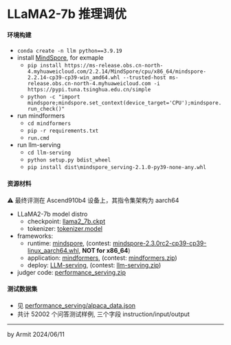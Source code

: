 # LLaMA2-7b 推理调优


#### 环境构建

- `conda create -n llm python==3.9.19`
- install [MindSpore](https://www.mindspore.cn/install), for exmaple
  - `pip install https://ms-release.obs.cn-north-4.myhuaweicloud.com/2.2.14/MindSpore/cpu/x86_64/mindspore-2.2.14-cp39-cp39-win_amd64.whl --trusted-host ms-release.obs.cn-north-4.myhuaweicloud.com -i https://pypi.tuna.tsinghua.edu.cn/simple`
  - `python -c "import mindspore;mindspore.set_context(device_target='CPU');mindspore.run_check()"`
- run mindformers
  - `cd mindformers`
  - `pip -r requirements.txt`
  - `run.cmd`
- run llm-serving
  - `cd llm-serving`
  - `python setup.py bdist_wheel`
  - `pip install dist\mindspore_serving-2.1.0-py39-none-any.whl`


#### 资源材料

⚠ 最终评测在 Ascend910b4 设备上，其指令集架构为 aarch64

- LLaMA2-7b model distro
  - checkpoint: [llama2_7b.ckpt](https://2024-ascend-innovation-contest-mindspore.obs.cn-southwest-2.myhuaweicloud.com/topic3-infer/llama2_7b.ckpt)
  - tokenizer: [tokenizer.model](https://2024-ascend-innovation-contest-mindspore.obs.cn-southwest-2.myhuaweicloud.com/topic3-infer/tokenizer.model)
- frameworks:
  - runtime: [mindspore](https://gitee.com/mindspore/mindspore), (contest: [mindspore-2.3.0rc2-cp39-cp39-linux_aarch64.whl](https://2024-ascend-innovation-contest-mindspore.obs.cn-southwest-2.myhuaweicloud.com/topic2-finetune/mindspore-2.3.0rc2-cp39-cp39-linux_aarch64.whl), **NOT for x86_64**)
  - application: [mindformers](https://gitee.com/mindspore/mindformers), (contest: [mindformers.zip](https://2024-ascend-innovation-contest-mindspore.obs.cn-southwest-2.myhuaweicloud.com/topic3-infer/mindformers.zip))
  - deploy: [LLM-serving](https://gitee.com/mindspore/llm-serving), (contest: [llm-serving.zip](https://2024-ascend-innovation-contest-mindspore.obs.cn-southwest-2.myhuaweicloud.com/topic3-infer/llm-serving.zip))
- judger code: [performance_serving.zip](https://2024-ascend-innovation-contest-mindspore.obs.cn-southwest-2.myhuaweicloud.com/topic3-infer/performance_serving.zip)


#### 测试数据集

- 见 [performance_serving/alpaca_data.json](performance_serving/alpaca_data.json)
- 共计 52002 个问答测试样例, 三个字段 instruction/input/output

----
by Armit
2024/06/11 
